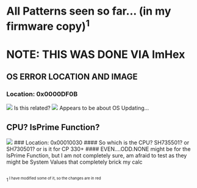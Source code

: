 # All Patterns seen so far... (in my firmware copy)<sup>1<sup>

# NOTE: THIS WAS DONE VIA ImHex

## OS ERROR LOCATION AND IMAGE
### Location: 0x0000DF0B
<img src="https://cdn.discordapp.com/attachments/1430723587958112336/1430723603476910143/image.png?ex=68fad0b0&is=68f97f30&hm=2fe089372245a248e4308026fa5a3026410968e9694e0342c02d3caf3a4154a1">
Is this related?
<img src="https://cdn.discordapp.com/attachments/1430723587958112336/1430724646826934425/image.png?ex=68fad1a9&is=68f98029&hm=67ab95a8892a069ab333a783176ec12c6ef77c5a8e2e1e6342d674bde494dbd9">
Appears to be about OS Updating...

## CPU? IsPrime Function?
<img src="https://cdn.discordapp.com/attachments/843239128538546176/1430719498184425482/image.png?ex=68faccdd&is=68f97b5d&hm=6d956a46026c234882137fd4094bd7e1840e6482d45acd90680f6ceb12751dea">
### Location: 0x00010030
#### So which is the CPU? SH735501? or SH730501? or is it for CP 330+
#### EVEN....ODD.NONE might be for the IsPrime Function, but I am not completely sure, am afraid to test as they might be System Values that completely brick my calc

## 

<sup>1<sup> I have modified some of it, so the changes are in red
